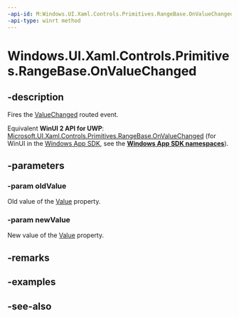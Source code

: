 ```yaml
---
-api-id: M:Windows.UI.Xaml.Controls.Primitives.RangeBase.OnValueChanged(System.Double,System.Double)
-api-type: winrt method
---
```


<!-- Method syntax
virtual protected void OnValueChanged(System.Double oldValue, System.Double newValue)
-->

# Windows.UI.Xaml.Controls.Primitives.RangeBase.OnValueChanged

## -description
Fires the [ValueChanged](rangebase_valuechanged.md) routed event.

Equivalent **WinUI 2 API for UWP**: [Microsoft.UI.Xaml.Controls.Primitives.RangeBase.OnValueChanged](/windows/winui/api/microsoft.ui.xaml.controls.primitives.rangebase.onvaluechanged) (for WinUI in the [Windows App SDK](/windows/apps/windows-app-sdk/), see the **[Windows App SDK namespaces](/windows/windows-app-sdk/api/winrt/)**).

## -parameters
### -param oldValue
Old value of the [Value](rangebase_value.md) property.

### -param newValue
New value of the [Value](rangebase_value.md) property.

## -remarks

## -examples

## -see-also
